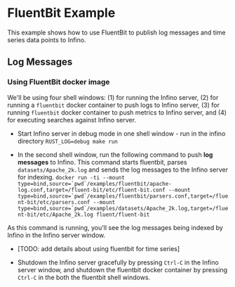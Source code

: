 # FluentBit Example

This example shows how to use FluentBit to publish log messages and time series data points to Infino.

## Log Messages

### Using FluentBit docker image

We'll be using four shell windows: (1) for running the Infino server, (2) for running a `fluentbit` docker container to push logs to Infino server, (3) for running `fluentbit` docker container to push metrics to Infino server, and (4) for executing searches against Infino server.

* Start Infino server in debug mode in one shell window - run in the infino directory `RUST_LOG=debug make run`

* In the second shell window, run the following command to push **log messages** to Infino. This command starts fluentbit, parses `datasets/Apache_2k.log` and sends the log messages to the Infino server for indexing.
```docker run -ti --mount type=bind,source=`pwd`/examples/fluentbit/apache-log.conf,target=/fluent-bit/etc/fluent-bit.conf --mount type=bind,source=`pwd`/examples/fluentbit/parsers.conf,target=/fluent-bit/etc/parsers.conf --mount type=bind,source=`pwd`/examples/datasets/Apache_2k.log,target=/fluent-bit/etc/Apache_2k.log fluent/fluent-bit```

As this command is running, you'll see the log messages being indexed by Infino in the Infino server window.

* [TODO: add details about using fluentbit for time series]

* Shutdown the Infino server gracefully by pressing `Ctrl-C` in the Infino server window, and shutdown the fluentbit docker container by pressing `Ctrl-C` in the both the fluentbit shell windows.
